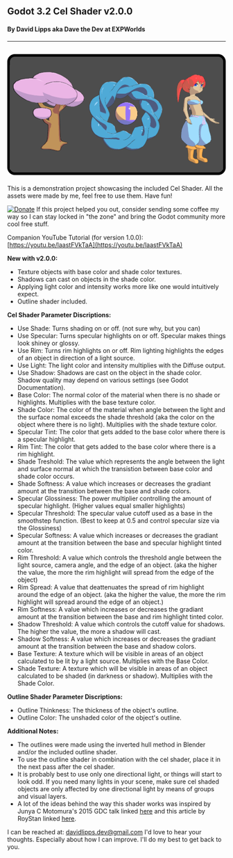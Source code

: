 ## Godot 3.2 Cel Shader v2.0.0
#### By David Lipps aka Dave the Dev at EXPWorlds

---
![Example Cel Shading Image](preview.png)
---



This is a demonstration project showcasing the included Cel Shader. All the assets were made by me, feel free to use them. Have fun!


 [![Donate](https://img.shields.io/badge/Donate-PayPal-green.svg)](davidlipps.e@gmail.com) If this project helped you out, consider sending some coffee my way so I can stay locked in "the zone" and bring the Godot community more cool free stuff.

Companion YouTube Tutorial (for version 1.0.0): [https://youtu.be/laastFVkTaA](https://youtu.be/laastFVkTaA)

**New with v2.0.0:**
- Texture objects with base color and shade color textures.
- Shadows can cast on objects in the shade color.
- Applying light color and intensity works more like one would intuitively expect.
- Outline shader included.

**Cel Shader Parameter Discriptions:**
- Use Shade: Turns shading on or off. (not sure why, but you can)
- Use Specular: Turns specular highlights on or off. Specular makes things look shiney or glossy.
- Use Rim: Turns rim highlights on or off. Rim lighting highlights the edges of an object in direction of a light source.
- Use Light: The light color and intensity multiplies with the Diffuse output.
- Use Shadow: Shadows are cast on the object in the shade color. Shadow quality may depend on various settings (see Godot Documentation).
- Base Color: The normal color of the material when there is no shade or highlights. Multiplies with the base texture color.
- Shade Color: The color of the material when angle between the light and the surface nomal exceeds the shade threshold (aka the color on the object where there is no light). Multiplies with the shade texture color.
- Specular Tint: The color that gets added to the base color where there is a specular highlight.
- Rim Tint: The color that gets added to the base color where there is a rim highlight.
- Shade Treshold: The value which represents the angle between the light and surface normal at which the transistion between base color and shade color occurs.
- Shade Softness: A value which increases or decreases the gradiant amount at the transition between the base and shade colors.
- Specular Glossiness: The power multiplier controlling the amount of specular highlight. (Higher values equal smaller highlights)
- Specular Threshold: The specular value cutoff used as a base in the smoothstep function. (Best to keep at 0.5 and control specular size via the Glossiness) 
- Specular Softness: A value which increases or decreases the gradiant amount at the transition between the base and specular highlight tinted color.
- Rim Threshold: A value which controls the threshold angle between the light source, camera angle, and the edge of an object. (aka the higher the value, the more the rim highlight will spread from the edge of the object)
- Rim Spread: A value that deattenuates the spread of rim highlight around the edge of an object. (aka the higher the value, the more the rim highlight will spread around the edge of an object.)
- Rim Softness: A value which increases or decreases the gradiant amount at the transition between the base and rim highlight tinted color.
- Shadow Threshold: A value which controls the cutoff value for shadows. The higher the value, the more a shadow will cast.
- Shadow Softness: A value which increases or decreases the gradiant amount at the transition between the base and shadow colors.
- Base Texture: A texture which will be visible in areas of an object calculated to be lit by a light source. Multiplies with the Base Color.
- Shade Texture: A texture which will be visible in areas of an object calculated to be shaded (in darkness or shadow). Multiplies with the Shade Color.

**Outline Shader Parameter Discriptions:**
- Outline Thinkness: The thickness of the object's outline.
- Outline Color: The unshaded color of the object's outline.

**Additional Notes:**
- The outlines were made using the inverted hull method in Blender and/or the included outline shader.
- To use the outline shader in combination with the cel shader, place it in the next pass after the cel shader.
- It is probably best to use only one directional light, or things will start to look odd. If you need many lights in your scene, make sure cel shaded objects are only affected by one directional light by means of groups and visual layers. 
- A lot of the ideas behind the way this shader works was inspired by Junya C Motomura's 2015 GDC talk linked [here](https://www.youtube.com/watch?v=yhGjCzxJV3E&t=981s) and this article by RoyStan linked [here](https://roystan.net/articles/toon-shader.html).

I can be reached at: davidlipps.dev@gmail.com
I'd love to hear your thoughts. Especially about how I can improve. I'll do my best to get back to you.